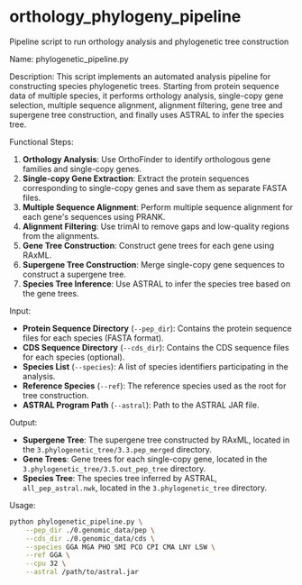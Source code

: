 # orthology_phylogeny_pipeline
Pipeline script to run orthology analysis and phylogenetic tree construction

Name: phylogenetic_pipeline.py

Description:
This script implements an automated analysis pipeline for constructing species phylogenetic trees. Starting from protein sequence data of multiple species, it performs orthology analysis, single-copy gene selection, multiple sequence alignment, alignment filtering, gene tree and supergene tree construction, and finally uses ASTRAL to infer the species tree.

Functional Steps:
1. **Orthology Analysis**: Use OrthoFinder to identify orthologous gene families and single-copy genes.
2. **Single-copy Gene Extraction**: Extract the protein sequences corresponding to single-copy genes and save them as separate FASTA files.
3. **Multiple Sequence Alignment**: Perform multiple sequence alignment for each gene's sequences using PRANK.
4. **Alignment Filtering**: Use trimAl to remove gaps and low-quality regions from the alignments.
5. **Gene Tree Construction**: Construct gene trees for each gene using RAxML.
6. **Supergene Tree Construction**: Merge single-copy gene sequences to construct a supergene tree.
7. **Species Tree Inference**: Use ASTRAL to infer the species tree based on the gene trees.

Input:
- **Protein Sequence Directory** (`--pep_dir`): Contains the protein sequence files for each species (FASTA format).
- **CDS Sequence Directory** (`--cds_dir`): Contains the CDS sequence files for each species (optional).
- **Species List** (`--species`): A list of species identifiers participating in the analysis.
- **Reference Species** (`--ref`): The reference species used as the root for tree construction.
- **ASTRAL Program Path** (`--astral`): Path to the ASTRAL JAR file.

Output:
- **Supergene Tree**: The supergene tree constructed by RAxML, located in the `3.phylogenetic_tree/3.3.pep_merged` directory.
- **Gene Trees**: Gene trees for each single-copy gene, located in the `3.phylogenetic_tree/3.5.out_pep_tree` directory.
- **Species Tree**: The species tree inferred by ASTRAL, `all_pep_astral.nwk`, located in the `3.phylogenetic_tree` directory.

Usage:
```bash
python phylogenetic_pipeline.py \
    --pep_dir ./0.genomic_data/pep \
    --cds_dir ./0.genomic_data/cds \
    --species GGA MGA PHO SMI PCO CPI CMA LNY LSW \
    --ref GGA \
    --cpu 32 \
    --astral /path/to/astral.jar

